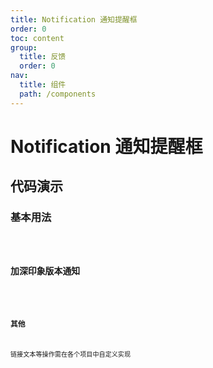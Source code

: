 ```yaml
---
title: Notification 通知提醒框
order: 0
toc: content
group:
  title: 反馈
  order: 0
nav:
  title: 组件
  path: /components
---
```


# Notification 通知提醒框

## 代码演示

### 基本用法

<code src="./demos/basic.tsx" />

### 加深印象版本通知

<code src="./demos/deep.tsx" />

### 其他

链接文本等操作需在各个项目中自定义实现
